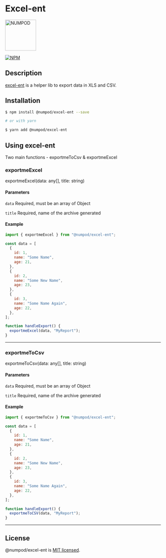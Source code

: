 # Excel-ent

<p align="left">
  <a href="#" target="blank"><img src="https://i.imgur.com/vkTQF5g.jpg" width="100" alt="NUMPOD" /></a>
</p>

[![NPM](https://img.shields.io/npm/v/@numpod/excel-ent)](https://www.npmjs.com/package/@numpod/excel-ent)

## Description

[excel-ent](https://github.com/leoreisdias/excel-ent.git) is a helper lib to export data in XLS and CSV.

## Installation

```bash
$ npm install @numpod/excel-ent --save

# or with yarn

$ yarn add @numpod/excel-ent
```

## Using excel-ent

Two main functions - exportmeToCsv & exportmeExcel

### exportmeExcel

exportmeExcel(data: any[], title: string)

#### Parameters

`data`
Required, must be an array of Object

`title`
Required, name of the archive generated

#### Example

```js
import { exportmeExcel } from "@numpod/excel-ent";

const data = [
  {
    id: 1,
    name: "Some Name",
    age: 21,
  },
  {
    id: 2,
    name: "Some New Name",
    age: 23,
  },
  {
    id: 3,
    name: "Some Name Again",
    age: 22,
  },
];

function handleExport() {
  exportmeExcel(data, "MyReport");
}
```

---

### exportmeToCsv

exportmeToCsv(data: any[], title: string)

#### Parameters

`data`
Required, must be an array of Object

`title`
Required, name of the archive generated

#### Example

```js
import { exportmeToCsv } from "@numpod/excel-ent";

const data = [
  {
    id: 1,
    name: "Some Name",
    age: 21,
  },
  {
    id: 2,
    name: "Some New Name",
    age: 23,
  },
  {
    id: 3,
    name: "Some Name Again",
    age: 22,
  },
];

function handleExport() {
  exportmeToCSV(data, "MyReport");
}
```

---

## License

@numpod/excel-ent is [MIT licensed](LICENSE).
